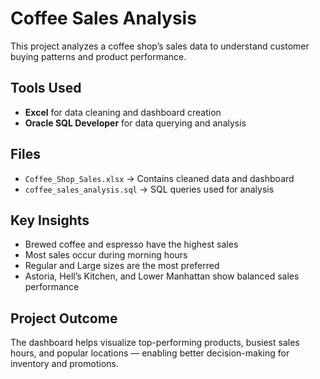 # Coffee Sales Analysis

This project analyzes a coffee shop’s sales data to understand customer buying patterns and product performance.

## Tools Used
- **Excel** for data cleaning and dashboard creation
- **Oracle SQL Developer** for data querying and analysis

## Files
- `Coffee_Shop_Sales.xlsx` → Contains cleaned data and dashboard
- `coffee_sales_analysis.sql` → SQL queries used for analysis

## Key Insights
- Brewed coffee and espresso have the highest sales
- Most sales occur during morning hours
- Regular and Large sizes are the most preferred
- Astoria, Hell’s Kitchen, and Lower Manhattan show balanced sales performance

## Project Outcome
The dashboard helps visualize top-performing products, busiest sales hours, and popular locations — enabling better decision-making for inventory and promotions.
